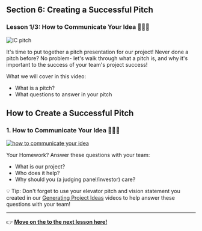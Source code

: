 ## Section 6: Creating a Successful Pitch
### Lesson 1/3: How to Communicate Your Idea 👩🏼‍🏫

![IC pitch](https://user-images.githubusercontent.com/18564645/134086558-45f4781e-c46d-407d-bbe9-ac4f17024f7d.png)

It's time to put together a pitch presentation for our project! Never done a pitch before? No problem- let's walk through what a pitch is, and why it's important to the success of your team's project success!

What we will cover in this video: 

- What is a pitch?
- What questions to answer in your pitch

## How to Create a Successful Pitch 

### 1. How to Communicate Your Idea 👩🏼‍🏫

[![how to communicate your idea](https://user-images.githubusercontent.com/18564645/134087123-7463c8ee-d8a2-4f63-b2bc-38f3a04c62a7.png)](https://youtu.be/xRA8whU6omI "How to Communicate Your Idea")

Your Homework? Answer these questions with your team:
 
- What is our project?
- Who does it help?
- Why should you (a judging panel/investor) care?
 
💡 Tip: Don't forget to use your elevator pitch and vision statement you created in our [Generating Project Ideas](https://github.com/microsoft/ImagineCup/tree/main/3-Generating-Project-Ideas) videos to help answer these questions with your team!

---

👉  [**Move on the to the next lesson here!**](../../6-Successful-Pitch/2.Pitching-as-a-Team/README.md) 
